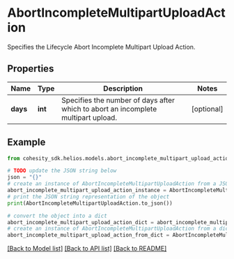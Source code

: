 # AbortIncompleteMultipartUploadAction

Specifies the Lifecycle Abort Incomplete Multipart Upload Action.

## Properties

Name | Type | Description | Notes
------------ | ------------- | ------------- | -------------
**days** | **int** | Specifies the number of days after which to abort an incomplete multipart upload. | [optional] 

## Example

```python
from cohesity_sdk.helios.models.abort_incomplete_multipart_upload_action import AbortIncompleteMultipartUploadAction

# TODO update the JSON string below
json = "{}"
# create an instance of AbortIncompleteMultipartUploadAction from a JSON string
abort_incomplete_multipart_upload_action_instance = AbortIncompleteMultipartUploadAction.from_json(json)
# print the JSON string representation of the object
print(AbortIncompleteMultipartUploadAction.to_json())

# convert the object into a dict
abort_incomplete_multipart_upload_action_dict = abort_incomplete_multipart_upload_action_instance.to_dict()
# create an instance of AbortIncompleteMultipartUploadAction from a dict
abort_incomplete_multipart_upload_action_from_dict = AbortIncompleteMultipartUploadAction.from_dict(abort_incomplete_multipart_upload_action_dict)
```
[[Back to Model list]](../README.md#documentation-for-models) [[Back to API list]](../README.md#documentation-for-api-endpoints) [[Back to README]](../README.md)


